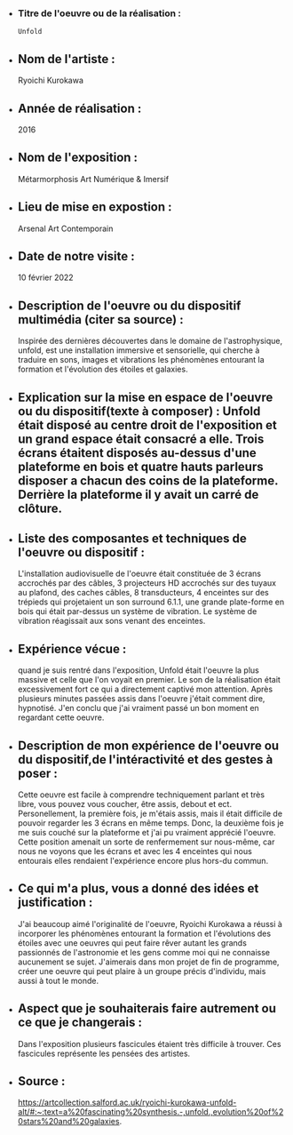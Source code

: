 - ### Titre de l'oeuvre ou de la réalisation : 
      Unfold

- ## Nom de l'artiste : 
     Ryoichi Kurokawa

- ## Année de réalisation : 
     2016

- ## Nom de l'exposition :
    Métarmorphosis Art Numérique & Imersif 

- ## Lieu de mise en expostion : 
   Arsenal Art Contemporain

- ## Date de notre visite :
     10 février 2022

- ## Description de l'oeuvre ou du dispositif multimédia (citer sa source) : 
     Inspirée des dernières découvertes dans le domaine de l'astrophysique, unfold, est une installation immersive et sensorielle, qui cherche à traduire en sons, images et vibrations les phénomènes entourant la formation et l'évolution des étoiles et galaxies.

- ## Explication sur la mise en espace de l'oeuvre ou du dispositif(texte à composer) : Unfold était disposé au centre droit de l'exposition et un grand espace était consacré a elle. Trois écrans étaitent disposés au-dessus d'une plateforme en bois et quatre hauts parleurs disposer a chacun des coins de la plateforme. Derrière la plateforme il y avait un carré de clôture.

- ## Liste des composantes et techniques de l'oeuvre ou dispositif : 
  L'installation audiovisuelle de l'oeuvre était constituée de 3 écrans accrochés par des câbles, 3 projecteurs HD accrochés sur des tuyaux au plafond, des caches câbles, 8 transducteurs, 4 enceintes sur des trépieds qui projetaient un son surround 6.1.1, une grande plate-forme en bois qui était par-dessus un système de vibration. Le système de vibration réagissait aux sons venant des enceintes.

- ## Expérience vécue :
     quand je suis rentré dans l'exposition, Unfold était l'oeuvre la plus massive et celle que l'on voyait en premier.  Le son de la réalisation était excessivement fort ce qui a directement captivé mon attention. Après plusieurs minutes passées assis dans l'oeuvre j'était comment dire, hypnotisé. J'en conclu que j'ai vraiment passé un bon moment en regardant cette oeuvre.

- ## Description de mon expérience de l'oeuvre ou du dispositif,de l'intéractivité et des gestes à poser : 
     Cette oeuvre est facile à comprendre techniquement parlant et très libre, vous pouvez vous coucher, être assis, debout et ect. Personellement, la première fois, je m'étais assis, mais il était difficile de pouvoir regarder les 3 écrans en même temps. Donc, la deuxième fois je me suis couché sur la plateforme et j'ai pu vraiment apprécié l'oeuvre. Cette position amenait un sorte de renfermement sur nous-même, car nous ne voyons que les écrans et avec les 4 enceintes qui nous entourais elles rendaient l'expérience encore plus hors-du commun.

- ## Ce qui m'a plus, vous a donné des idées et justification : 
     J'ai beaucoup aimé l'originalité de l'oeuvre, Ryoichi Kurokawa a réussi à incorporer les phénomènes entourant la formation et l'évolutions des étoiles avec une oeuvres qui peut faire rêver autant les grands passionnés de l'astronomie et les gens comme moi qui ne connaisse aucunement se sujet. J'aimerais dans mon projet de fin de programme, créer une oeuvre qui peut plaire à un groupe précis d'individu, mais aussi à tout le monde.

- ## Aspect que je souhaiterais faire autrement ou ce que je changerais :
     Dans l'exposition plusieurs fascicules étaient très difficile à trouver. Ces fascicules représente les pensées des artistes.

- ## Source : 
  https://artcollection.salford.ac.uk/ryoichi-kurokawa-unfold-alt/#:~:text=a%20fascinating%20synthesis.-,unfold.,evolution%20of%20stars%20and%20galaxies.
